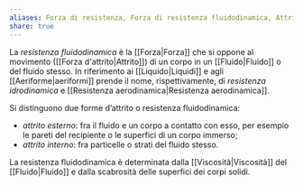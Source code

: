 ```yaml
---
aliases: Forza di resistenza, Forza di resistenza fluidodinamica, Attrito nei fluidi,
share: true
---
```

La *resistenza fluidodinamica* è la [[Forza|Forza]] che si oppone al movimento ([[Forza d'attrito|Attrito]]) di un corpo in un [[Fluido|Fluido]] o del fluido stesso.
In riferimento ai [[Liquido|Liquidi]] e agli [[Aeriforme|aeriformi]] prende il nome, rispettivamente, di *resistenza idrodinamica* e [[Resistenza aerodinamica|Resistenza aerodinamica]].

Si distinguono due forme d’attrito o resistenza fluidodinamica:
- *attrito esterno*: fra il fluido e un corpo a contatto con esso, per esempio le pareti del recipiente o le superfici di un corpo immerso;
- *attrito interno*: fra particelle o strati del fluido stesso.

La resistenza fluidodinamica è determinata dalla [[Viscosità|Viscosità]] del [[Fluido|Fluido]] e dalla scabrosità delle superfici dei corpi solidi.